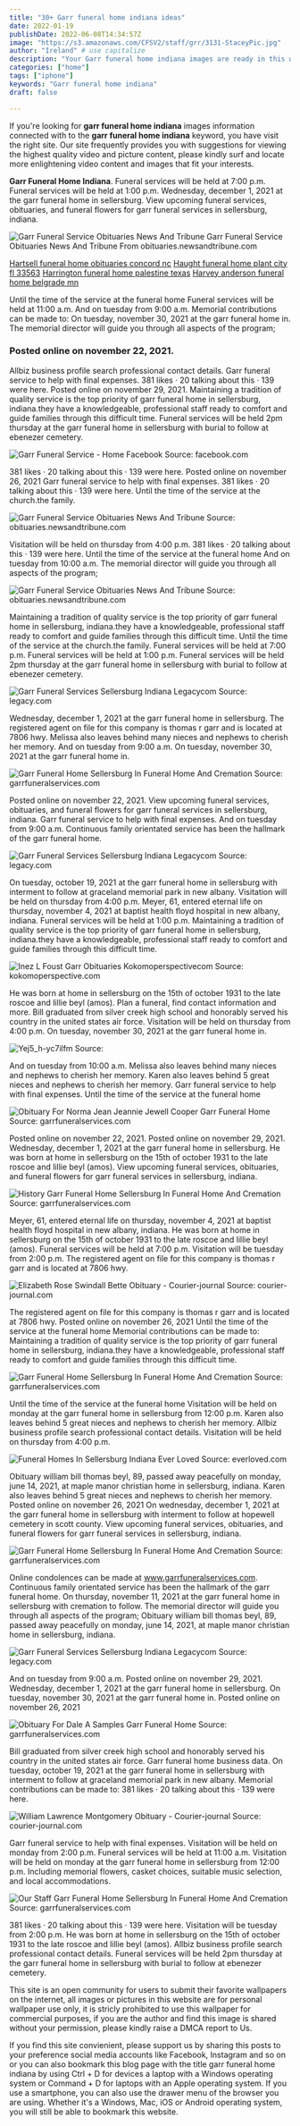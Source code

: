 ```yaml
---
title: "30+ Garr funeral home indiana ideas"
date: 2022-01-19
publishDate: 2022-06-08T14:34:57Z
image: "https://s3.amazonaws.com/CFSV2/staff/grr/3131-StaceyPic.jpg"
author: "Ireland" # use capitalize
description: "Your Garr funeral home indiana images are ready in this website. Garr funeral home indiana are a topic that is being searched for and liked by netizens now. You can Find and Download the Garr funeral home indiana files here. Download all royalty-free images."
categories: ["home"]
tags: ["iphone"]
keywords: "Garr funeral home indiana"
draft: false

---
```


If you're looking for **garr funeral home indiana** images information connected with to the **garr funeral home indiana** keyword, you have visit the right  site.  Our site frequently  provides you with  suggestions  for viewing  the highest  quality video and picture  content, please kindly surf and locate more enlightening video content and images  that fit your interests.

**Garr Funeral Home Indiana**. Funeral services will be held at 7:00 p.m. Funeral services will be held at 1:00 p.m. Wednesday, december 1, 2021 at the garr funeral home in sellersburg. View upcoming funeral services, obituaries, and funeral flowers for garr funeral services in sellersburg, indiana.

![Garr Funeral Service Obituaries News And Tribune](https://cdn-otf-cas.prfct.cc/dfs1/eyJkIjo3MiwidyI6MTgwLCJoIjoxODAsInVybCI6Imh0dHA6XC9cL2FkYXMtb3JlZ29uLWNhcy1vYml0cy5zMy5hbWF6b25hd3MuY29tXC9waG90b3NcL2NyZWF0ZV9zdG9yeVwvNjE4OTI3MGU4YzI4ZFwvY2RhYmUwNjVkNTA2YzliYjQ1NTA4NDc3MzgxZS5qcGciLCJtIjoiSlBHIn0= "Garr Funeral Service Obituaries News And Tribune")
Garr Funeral Service Obituaries News And Tribune From obituaries.newsandtribune.com

[Hartsell funeral home obituaries concord nc](/hartsell-funeral-home-obituaries-concord-nc/)
[Haught funeral home plant city fl 33563](/haught-funeral-home-plant-city-fl-33563/)
[Harrington funeral home palestine texas](/harrington-funeral-home-palestine-texas/)
[Harvey anderson funeral home belgrade mn](/harvey-anderson-funeral-home-belgrade-mn/)

Until the time of the service at the funeral home Funeral services will be held at 11:00 a.m. And on tuesday from 9:00 a.m. Memorial contributions can be made to: On tuesday, november 30, 2021 at the garr funeral home in. The memorial director will guide you through all aspects of the program;

### Posted online on november 22, 2021.

Allbiz business profile search professional contact details. Garr funeral service to help with final expenses. 381 likes · 20 talking about this · 139 were here. Posted online on november 29, 2021. Maintaining a tradition of quality service is the top priority of garr funeral home in sellersburg, indiana.they have a knowledgeable, professional staff ready to comfort and guide families through this difficult time. Funeral services will be held 2pm thursday at the garr funeral home in sellersburg with burial to follow at ebenezer cemetery.


![Garr Funeral Service - Home Facebook](https://lookaside.fbsbx.com/lookaside/crawler/media/?media_id=345128595885004 "Garr Funeral Service - Home Facebook")
Source: facebook.com

381 likes · 20 talking about this · 139 were here. Posted online on november 26, 2021 Garr funeral service to help with final expenses. 381 likes · 20 talking about this · 139 were here. Until the time of the service at the church.the family.

![Garr Funeral Service Obituaries News And Tribune](https://adas-oregon-funeralhome-assets.s3.amazonaws.com/1791/logo/9c11f0b5eeb6232a78f874b41aaa.png "Garr Funeral Service Obituaries News And Tribune")
Source: obituaries.newsandtribune.com

Visitation will be held on thursday from 4:00 p.m. 381 likes · 20 talking about this · 139 were here. Until the time of the service at the funeral home And on tuesday from 10:00 a.m. The memorial director will guide you through all aspects of the program;

![Garr Funeral Service Obituaries News And Tribune](https://cdn-otf-cas.prfct.cc/dfs1/eyJkIjo3MiwidyI6MTgwLCJoIjoxODAsInVybCI6Imh0dHA6XC9cL2FkYXMtb3JlZ29uLWNhcy1vYml0cy5zMy5hbWF6b25hd3MuY29tXC9waG90b3NcL2NyZWF0ZV9zdG9yeVwvNjE4OTI3MGU4YzI4ZFwvY2RhYmUwNjVkNTA2YzliYjQ1NTA4NDc3MzgxZS5qcGciLCJtIjoiSlBHIn0= "Garr Funeral Service Obituaries News And Tribune")
Source: obituaries.newsandtribune.com

Maintaining a tradition of quality service is the top priority of garr funeral home in sellersburg, indiana.they have a knowledgeable, professional staff ready to comfort and guide families through this difficult time. Until the time of the service at the church.the family. Funeral services will be held at 7:00 p.m. Funeral services will be held at 1:00 p.m. Funeral services will be held 2pm thursday at the garr funeral home in sellersburg with burial to follow at ebenezer cemetery.

![Garr Funeral Services Sellersburg Indiana Legacycom](https://d1ore3n0z2tnb3.cloudfront.net/listing_carousel/custom/domain_1/image_files/1952_photo_28109.jpg "Garr Funeral Services Sellersburg Indiana Legacycom")
Source: legacy.com

Wednesday, december 1, 2021 at the garr funeral home in sellersburg. The registered agent on file for this company is thomas r garr and is located at 7806 hwy. Melissa also leaves behind many nieces and nephews to cherish her memory. And on tuesday from 9:00 a.m. On tuesday, november 30, 2021 at the garr funeral home in.

![Garr Funeral Home Sellersburg In Funeral Home And Cremation](https://s3.amazonaws.com/CFSV2/siteimages/grr/520993-grr-banner6.png "Garr Funeral Home Sellersburg In Funeral Home And Cremation")
Source: garrfuneralservices.com

Posted online on november 22, 2021. View upcoming funeral services, obituaries, and funeral flowers for garr funeral services in sellersburg, indiana. Garr funeral service to help with final expenses. And on tuesday from 9:00 a.m. Continuous family orientated service has been the hallmark of the garr funeral home.

![Garr Funeral Services Sellersburg Indiana Legacycom](https://d1ore3n0z2tnb3.cloudfront.net/listing_carousel/custom/domain_1/image_files/1952_photo_28107.jpg "Garr Funeral Services Sellersburg Indiana Legacycom")
Source: legacy.com

On tuesday, october 19, 2021 at the garr funeral home in sellersburg with interment to follow at graceland memorial park in new albany. Visitation will be held on thursday from 4:00 p.m. Meyer, 61, entered eternal life on thursday, november 4, 2021 at baptist health floyd hospital in new albany, indiana. Funeral services will be held at 1:00 p.m. Maintaining a tradition of quality service is the top priority of garr funeral home in sellersburg, indiana.they have a knowledgeable, professional staff ready to comfort and guide families through this difficult time.

![Inez L Foust Garr Obituaries Kokomoperspectivecom](https://bloximages.chicago2.vip.townnews.com/kokomoperspective.com/content/tncms/assets/v3/editorial/5/53/5532533e-4883-11ec-9331-e3417b28e108/61967191800e4.image.jpg?resize=366%2C472 "Inez L Foust Garr Obituaries Kokomoperspectivecom")
Source: kokomoperspective.com

He was born at home in sellersburg on the 15th of october 1931 to the late roscoe and lillie beyl (amos). Plan a funeral, find contact information and more. Bill graduated from silver creek high school and honorably served his country in the united states air force. Visitation will be held on thursday from 4:00 p.m. On tuesday, november 30, 2021 at the garr funeral home in.

![Yej5_h-yc7ilfm](https://cdn-otf-cas.prfct.cc/dfs1/eyJkIjo3MiwidyI6MTgwLCJoIjoxODAsInVybCI6Imh0dHA6XC9cL2FkYXMtb3JlZ29uLWNhcy1vYml0cy5zMy5hbWF6b25hd3MuY29tXC9waG90b3NcL2NyZWF0ZV9zdG9yeVwvNjFhNjhjZDZkNmU4YVwvYmYwYjNlNTE0ZGExNGZmNGI0NzkyYTIxMDUxZS5qcGciLCJtIjoiSlBHIn0= "Yej5_h-yc7ilfm")
Source: 

And on tuesday from 10:00 a.m. Melissa also leaves behind many nieces and nephews to cherish her memory. Karen also leaves behind 5 great nieces and nephews to cherish her memory. Garr funeral service to help with final expenses. Until the time of the service at the funeral home

![Obituary For Norma Jean Jeannie Jewell Cooper Garr Funeral Home](https://s3.amazonaws.com/CFSV2/obituaries/photos/3751/291728/5d08f7f9589ad.jpg "Obituary For Norma Jean Jeannie Jewell Cooper Garr Funeral Home")
Source: garrfuneralservices.com

Posted online on november 22, 2021. Posted online on november 29, 2021. Wednesday, december 1, 2021 at the garr funeral home in sellersburg. He was born at home in sellersburg on the 15th of october 1931 to the late roscoe and lillie beyl (amos). View upcoming funeral services, obituaries, and funeral flowers for garr funeral services in sellersburg, indiana.

![History Garr Funeral Home Sellersburg In Funeral Home And Cremation](https://s3.amazonaws.com/CFSV2/siteimages/grr/888631-history.jpg "History Garr Funeral Home Sellersburg In Funeral Home And Cremation")
Source: garrfuneralservices.com

Meyer, 61, entered eternal life on thursday, november 4, 2021 at baptist health floyd hospital in new albany, indiana. He was born at home in sellersburg on the 15th of october 1931 to the late roscoe and lillie beyl (amos). Funeral services will be held at 7:00 p.m. Visitation will be tuesday from 2:00 p.m. The registered agent on file for this company is thomas r garr and is located at 7806 hwy.

![Elizabeth Rose Swindall Bette Obituary - Courier-journal](https://www.gannett-cdn.com/community-hub/images/prod/wave2/LCJ234703-1.jpg "Elizabeth Rose Swindall Bette Obituary - Courier-journal")
Source: courier-journal.com

The registered agent on file for this company is thomas r garr and is located at 7806 hwy. Posted online on november 26, 2021 Until the time of the service at the funeral home Memorial contributions can be made to: Maintaining a tradition of quality service is the top priority of garr funeral home in sellersburg, indiana.they have a knowledgeable, professional staff ready to comfort and guide families through this difficult time.

![Garr Funeral Home Sellersburg In Funeral Home And Cremation](https://s3.amazonaws.com/CFSV2/siteimages/grr/778769-grr-banner4.png "Garr Funeral Home Sellersburg In Funeral Home And Cremation")
Source: garrfuneralservices.com

Until the time of the service at the funeral home Visitation will be held on monday at the garr funeral home in sellersburg from 12:00 p.m. Karen also leaves behind 5 great nieces and nephews to cherish her memory. Allbiz business profile search professional contact details. Visitation will be held on thursday from 4:00 p.m.

![Funeral Homes In Sellersburg Indiana Ever Loved](https://storage.googleapis.com/powerful-vertex-181719.appspot.com/media/funeral-home-photo/09cac9ca-6529-4e3b-bf21-9990991fdccd.jpg "Funeral Homes In Sellersburg Indiana Ever Loved")
Source: everloved.com

Obituary william bill thomas beyl, 89, passed away peacefully on monday, june 14, 2021, at maple manor christian home in sellersburg, indiana. Karen also leaves behind 5 great nieces and nephews to cherish her memory. Posted online on november 26, 2021 On wednesday, december 1, 2021 at the garr funeral home in sellersburg with interment to follow at hopewell cemetery in scott county. View upcoming funeral services, obituaries, and funeral flowers for garr funeral services in sellersburg, indiana.

![Garr Funeral Home Sellersburg In Funeral Home And Cremation](https://s3.amazonaws.com/CFSV2/siteimages/grr/158582-grr-banner3.png "Garr Funeral Home Sellersburg In Funeral Home And Cremation")
Source: garrfuneralservices.com

Online condolences can be made at www.garrfuneralservices.com. Continuous family orientated service has been the hallmark of the garr funeral home. On thursday, november 11, 2021 at the garr funeral home in sellersburg with cremation to follow. The memorial director will guide you through all aspects of the program; Obituary william bill thomas beyl, 89, passed away peacefully on monday, june 14, 2021, at maple manor christian home in sellersburg, indiana.

![Garr Funeral Services Sellersburg Indiana Legacycom](https://d1ore3n0z2tnb3.cloudfront.net/listing_carousel/custom/domain_1/image_files/1952_photo_28111.jpg "Garr Funeral Services Sellersburg Indiana Legacycom")
Source: legacy.com

And on tuesday from 9:00 a.m. Posted online on november 29, 2021. Wednesday, december 1, 2021 at the garr funeral home in sellersburg. On tuesday, november 30, 2021 at the garr funeral home in. Posted online on november 26, 2021

![Obituary For Dale A Samples Garr Funeral Home](https://s3.amazonaws.com/CFSV2/obituaries/photos/3751/315905/5e5fdb11ca8e4.jpg "Obituary For Dale A Samples Garr Funeral Home")
Source: garrfuneralservices.com

Bill graduated from silver creek high school and honorably served his country in the united states air force. Garr funeral home business data. On tuesday, october 19, 2021 at the garr funeral home in sellersburg with interment to follow at graceland memorial park in new albany. Memorial contributions can be made to: 381 likes · 20 talking about this · 139 were here.

![William Lawrence Montgomery Obituary - Courier-journal](https://www.gannett-cdn.com/community-hub/images/prod/wave2/LCJ230777-1.jpg "William Lawrence Montgomery Obituary - Courier-journal")
Source: courier-journal.com

Garr funeral service to help with final expenses. Visitation will be held on monday from 2:00 p.m. Funeral services will be held at 11:00 a.m. Visitation will be held on monday at the garr funeral home in sellersburg from 12:00 p.m. Including memorial flowers, casket choices, suitable music selection, and local accommodations.

![Our Staff Garr Funeral Home Sellersburg In Funeral Home And Cremation](https://s3.amazonaws.com/CFSV2/staff/grr/3131-StaceyPic.jpg "Our Staff Garr Funeral Home Sellersburg In Funeral Home And Cremation")
Source: garrfuneralservices.com

381 likes · 20 talking about this · 139 were here. Visitation will be tuesday from 2:00 p.m. He was born at home in sellersburg on the 15th of october 1931 to the late roscoe and lillie beyl (amos). Allbiz business profile search professional contact details. Funeral services will be held 2pm thursday at the garr funeral home in sellersburg with burial to follow at ebenezer cemetery.

This site is an open community for users to submit their favorite wallpapers on the internet, all images or pictures in this website are for personal wallpaper use only, it is stricly prohibited to use this wallpaper for commercial purposes, if you are the author and find this image is shared without your permission, please kindly raise a DMCA report to Us.

If you find this site convienient, please support us by sharing this posts to your preference social media accounts like Facebook, Instagram and so on or you can also bookmark this blog page with the title garr funeral home indiana by using Ctrl + D for devices a laptop with a Windows operating system or Command + D for laptops with an Apple operating system. If you use a smartphone, you can also use the drawer menu of the browser you are using. Whether it's a Windows, Mac, iOS or Android operating system, you will still be able to bookmark this website.
